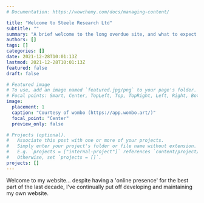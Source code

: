 ```yaml
---
# Documentation: https://wowchemy.com/docs/managing-content/

title: "Welcome to Steele Research Ltd"
subtitle: ""
summary: "A brief welcome to the long overdue site, and what to expect from it going forwards"
authors: []
tags: []
categories: []
date: 2021-12-28T10:01:13Z
lastmod: 2021-12-28T10:01:13Z
featured: false
draft: false

# Featured image
# To use, add an image named `featured.jpg/png` to your page's folder.
# Focal points: Smart, Center, TopLeft, Top, TopRight, Left, Right, BottomLeft, Bottom, BottomRight.
image:
  placement: 1
  caption: "Courtesy of wombo (https://app.wombo.art/)"
  focal_point: "Center"
  preview_only: false

# Projects (optional).
#   Associate this post with one or more of your projects.
#   Simply enter your project's folder or file name without extension.
#   E.g. `projects = ["internal-project"]` references `content/project/deep-learning/index.md`.
#   Otherwise, set `projects = []`.
projects: []
---
```


Welcome to my website... despite having a 'online presence' for the best part of the last decade, I've continually put off developing and maintaining my own website.
